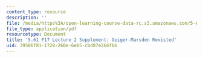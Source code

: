 ```yaml
---
content_type: resource
description: ''
file: /media/https%3A/open-learning-course-data-rc.s3.amazonaws.com/5-61-physical-chemistry-fall-2017/39506f811728260e6eb5cbd07e266fb6_MIT5_61F17_lec2_supp.pdf
file_type: application/pdf
resourcetype: Document
title: '5.61 F17 Lecture 2 Supplement: Geiger-Marsden Revisted'
uid: 39506f81-1728-260e-6eb5-cbd07e266fb6
---
```


